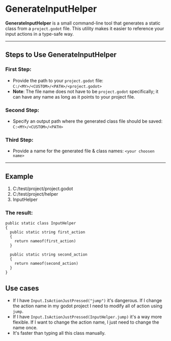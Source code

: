 # GenerateInputHelper

**GenerateInputHelper** is a small command-line tool that generates a static class from a `project.godot` file. This utility makes it easier to reference your input actions in a type-safe way.

---

## Steps to Use GenerateInputHelper

### First Step:
- Provide the path to your `project.godot` file: ``C:/<MY>/<CUSTOM>/<PATH>/<project.godot>`` 
- **Note**: The file name does not have to be `project.godot` specifically; it can have any name as long as it points to your project file.

### Second Step:
- Specify an output path where the generated class file should be saved:  ``C:<MY>/<CUSTOM>/<PATH>``

### Third Step:
- Provide a name for the generated file & class names:  ``<your choosen name>``

----

## Example
1. C:/test/project/project.godot
2. C:/test/project/helper
3. InputHelper

### The result:
```
public static class InputHelper
{
  public static string first_action
  {
    return nameof(first_action)
  }

  public static string second_action
  {
    return nameof(second_action)
  }
}
```

## Use cases

- If I have ``Input.IsActionJustPressed("jump")`` it's dangerous. If I change the action name in my godot project I need to modify all of action using ``jump``.
- If I have ``Input.IsActionJustPressed(InputHelper.jump)`` it's a way more flexible. If I want to change the action name, I just need to change the name once.
- It's faster than typing all this class manually.
